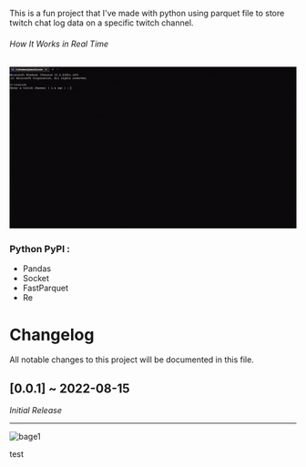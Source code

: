This is a fun project that I've made with python using parquet file to store twitch chat log data on a specific twitch channel.
###### How It Works in Real Time

![alt text](assets/sample.gif)
### Python PyPI : 
* Pandas
* Socket
* FastParquet
* Re

# Changelog
All notable changes to this project will be documented in this file.

## [0.0.1] ~ 2022-08-15
*Initial Release*


** **
![bage1](https://img.shields.io/github/issues/gregsiregar88/twitch-chat-python)

test
